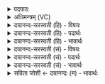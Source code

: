 <details><summary>पदपाठः</summary>

होता॑। य॒क्ष॒त्। वन॒स्पति॑म्। अ॒भि। हि। पि॒ष्टत॑म॒येति॑ पि॒ष्टऽत॑मया। रभि॑ष्ठया। र॒श॒नया॑। अधि॑त। यत्र॑। अ॒श्विनोः॑। छाग॑स्य। ह॒विषः॑। प्रि॒या। धामा॑नि। यत्र॑। सर॑स्वत्याः। मे॒षस्य॑। ह॒विषः। प्रि॒या। धामा॑नि। यत्र॑। इन्द्र॑स्य। ऋ॒ष॒भस्य॑। ह॒विषः॑। प्रि॒या। धामा॑नि। यत्र॑। अ॒ग्नेः। प्रि॒या। धामा॑नि। यत्र॑। सोम॑स्य। प्रि॒या। धामा॑नि। यत्र॑। इन्द्र॑स्य। सु॒त्राम्ण॒ इति॑ सु॒ऽत्राम्णः॑। प्रि॒या। धामा॑नि। यत्र॑। स॒वि॒तुः। प्रि॒या। धामा॑नि। यत्र॑। वरु॑णस्य। प्रि॒या। धामा॑नि। यत्र॑। वन॒स्पतेः॑। प्रि॒या। पाथा॑ꣳसि। यत्र॑। दे॒वाना॑म्। आ॒ज्य॒पाना॒मित्या॑ज्य॒ऽपाना॑म्। प्रि॒या। धामा॑नि। यत्र॑। अ॒ग्नेः। होतुः॑। प्रि॒या। धामा॑नि। तत्र॑। ए॒तान्। प्र॒स्तुत्ये॒वेति॑ प्र॒ऽस्तुत्य॑ऽइव। उ॒प॒स्तुत्ये॒वेत्यु॑प॒ऽस्तुत्य॑इव। उपाव॑स्रक्ष॒दित्यु॑प॒ऽअव॑स्रक्षत्। रभी॑यसऽइ॒वेति॒ रभी॑यसःइव। कृ॒त्वी। कर॑त्। ए॒वम्। देवः॑। वन॒स्पतिः॑। जु॒षता॑म्। ह॒विः। होतः॑। यज॑। ४६।
</details>

<details><summary>अधिमन्त्रम् (VC)</summary>

- अश्व्यादयो देवताः
- स्वस्त्यात्रेय ऋषिः
- कृतिः
- षड्जः
</details>

<details><summary>दयानन्द-सरस्वती (हि) - विषयः</summary>

फिर उसी विषय को अगले मन्त्र में कहा है ॥
</details>

<details><summary>दयानन्द-सरस्वती (हि) - पदार्थः</summary>

पदार्थान्वयभाषाः -  हे (होतः) देनेहारे ! जैसे (होता) लेने हारा सत्पुरुष (पिष्टतमया) अति पिसी हुई (रभिष्ठया) अत्यन्त शीघ्रता से बढ़नेवाली वा जिस का बहुत प्रकार से प्रारम्भ होता है, उस वस्तु और (रशनया) रश्मि के साथ (यत्र) जहाँ (अश्विनोः) सूर्य्य और चन्द्रमा के सम्बन्ध से पालित (छागस्य) घास को छेदने-खाने हारे बकरा आदि पशु और (हविषः) देने योग्य पदार्थ सम्बन्धी (प्रिया) मनोहर (धामानि) उत्पन्न होने-ठहरने की जगह और नाम वा (यत्र) जहाँ (सरस्वत्याः) नदी (मेषस्य) मेंढ़ा और (हविषः) ग्रहण करने पदार्थ-सम्बन्धी (प्रिया) मनोहर (धामानि) जन्म, स्थान और नाम वा (यत्र) जहाँ (इन्द्रस्य) ऐश्वर्ययुक्त जन के (ऋषभस्य) प्राप्त होने और (हविषः) देने योग्य पदार्थ के (प्रिया) प्यारे मन के हरनेवाले (धामानि) जन्म, स्थान और नाम वा (यत्र) जहाँ (अग्नेः) प्रसिद्ध और बिजुलीरूप अग्नि के (प्रिया) मनोहर (धामानि) जन्म स्थान और नाम वा (यत्र) जहाँ (सोमस्य) ओषधियों के (प्रिया) मनोहर (धामानि) जन्म, स्थान और नाम वा (यत्र) जहाँ (सुत्राम्णः) भलीभाँति रक्षा करनेवाले (इन्द्रस्य) ऐश्वर्ययुक्त उत्तम पुरुष के (प्रिया) मनोहर (धामानि) जन्म, स्थान और नाम वा (यत्र) जहाँ (सवितुः) सब को प्रेरणा देने हारे पवन के (प्रिया) मनोहर (धामानि) उत्पन्न होने-ठहरने की जगह और नाम वा (यत्र) जहाँ (वरुणस्य) श्रेष्ठ पदार्थ के (प्रिया) मनोहर (धामानि) जन्म, स्थान और नाम वा (यत्र) जहाँ (वनस्पतेः) वट आदि वृक्षों के (प्रिया) उत्तम (पाथांसि) अन्न अर्थात् उन के पीने के जल वा (यत्र) जहाँ (आज्यपानाम्) गति अर्थात् अपनी कक्षा में घूमने से जीवों के पालनेवाले (देवानाम्) पृथिवी आदि दिव्य लोकों का (प्रिया) उत्तम (धामानि) उत्पन्न होना उनके ठहरने की जगह और नाम वा (यत्र) जहाँ (होतुः) उत्तम सुख देने और (अग्नेः) विद्या से प्रकाशमान होने हारे अग्नि के (प्रिया) मनोहर (धामानि) जन्म स्थान और नाम हैं, (तत्र) वहाँ (एतान्) इन उक्त पदार्थों की (प्रस्तुत्येव) प्रकरण से अर्थात् समय-समय से चाहना सी कर और (उपस्तुत्येव) उनकी समीप प्रशंसा सी करके (उपावस्रक्षत्) उनको गुण-कर्म-स्वभाव से यथायोग्य कामों में उपार्जन करे अर्थात् उक्त पदार्थों का संचय करे (रभीयस इव) बहुत प्रकार से अतीव आरम्भ के समान (कृत्वी) करके कार्य्यों के उपयोग में लावे (एवम्) और उस प्रकार (करत्) उनका व्यवहार करे वा जैसे (वनस्पतिः) सूर्य आदि लोकों की किरणों की पालना करने हारा और (देवः) दिव्यगुणयुक्त अग्नि (हविः) संस्कार किये अर्थात् उत्तमता से बनाये हुए पदार्थ का (जुषताम्) सेवन करे और (हि) निश्चय से (वनस्पतिम्) वट आदि वृक्षों को (अभि, यक्षत्) सब ओर से पहुँचे अर्थात् बिजुली रूप से प्राप्त हो और (अधित) उनका धारण करे, वैसे तू (यज) सब व्यवहारों की सङ्गति किया कर ॥४६ ॥
</details>

<details><summary>दयानन्द-सरस्वती (हि) - भावार्थः</summary>

भावार्थभाषाः -  इस मन्त्र में उपमा और वाचकलुप्तोपमालङ्कार हैं। जो मनुष्य ईश्वर के उत्पन्न किये हुए पदार्थों के गुण, कर्म और स्वभावों को जान कर इन को कार्य की सिद्धि के लिए भलीभाँति युक्त करें तो वे अपने चाहे हुए सुखों को प्राप्त होवें ॥४६ ॥
</details>

<details><summary>दयानन्द-सरस्वती (सं) - विषयः</summary>

पुनस्तमेव विषयमाह ॥
</details>

<details><summary>दयानन्द-सरस्वती (सं) - पदार्थः</summary>

पदार्थान्वयभाषाः -  हे होतर्यथा होता पिष्टतमया रभिष्ठया रशनया यत्राऽश्विनोश्छागस्य हविषः प्रिया धामानि यत्र सरस्वत्या मेषस्य हविषः प्रिया धामानि यत्रेन्द्रस्यर्षभस्य हविषः प्रिया धामानि यत्राग्नेः प्रिया धामानि यत्र सोमस्य प्रिया धामानि यत्र सुत्राम्ण इन्द्रस्य प्रिया धामानि यत्र सवितुः प्रिया धामानि यत्र वरुणस्य प्रिया धामानि यत्र वनस्पतेः प्रिया पाथांसि यत्राज्यपानां देवानां प्रिया धामानि यत्र होतुरग्नेः प्रिया धामानि सन्ति तत्रैतान् प्रस्तुत्येवोपस्तुत्येवोपावस्रक्षद् रभीयस इव कृत्वी कार्य्येषूपयुञ्जीतैवं करद्यथा वनस्पतिर्देवो हविर्जुषतां हि वनस्पतिमभियक्षदधित तथा त्वं यज ॥४६ ॥
</details>

<details><summary>दयानन्द-सरस्वती (सं) - भावार्थः</summary>

भावार्थभाषाः -  अत्रोपमावाचकलुप्तोपमालङ्कारौ। यदि मनुष्या ईश्वरेण सृष्टानां पदार्थानां गुणकर्मस्वभावान् विदित्वैतान् कार्य्यसिद्धये प्रयुञ्जीरँस्तर्हि स्वेष्टानि सुखानि लभेरन् ॥४६ ॥
</details>

<details><summary>सविता जोशी ← दयानन्दः (म) - भावार्थः</summary>

भावार्थभाषाः -  या मंत्रात वाचकलुप्तोपमालंकार आहे. जी माणसे ईश्वराने निर्माण केलेल्या पदार्थांचे गुण, कर्म, स्वभाव जाणून कार्यसिद्धीसाठी ते व्यवहारात आणतात त्यांनी इच्छित सुख प्राप्त होते.
</details>